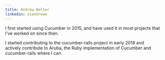 ```yaml
---
title: Andrew Walter
linkedin: xsandreww
---
```


I first started using Cucumber in 2015, and have used it in most projects that I've worked on since then.

I started contributing to the cucumber-rails project in early 2018 and actively contribute to Aruba, the Ruby implementation of Cucumber and cucumber-rails where I can.
